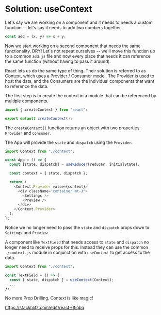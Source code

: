 # Solution: useContext

Let's say we are working on a component and it needs to needs a custom function -- let's say it needs to add two numbers together.

```js
const add = (x, y) => x + y;
```

Now we start working on a second component that needs the same functionality. DRY! Let's not repeat ourselves -- we'll move this function up to a common `add.js` file and now every place that needs it can reference the same function (without having to pass it around).

React lets us do the same type of thing. Their solution is referred to as Context, which uses a Provider / Consumer model. The Provider is used to host the data, and the Consumers are the individual components that want to reference the data.

The first step is to create the context in a module that can be referenced by multiple components.

```js
import { createContext } from "react";

export default createContext();
```

The `createContext()` function returns an object with two properties: `Provider` and `Consumer`.

The App will provide the `state` and `dispatch` using the `Provider`.

```js
import Context from "./context";

const App = () => {
  const [state, dispatch] = useReducer(reducer, initialState);

  const context = { state, dispatch };

  return (
    <Context.Provider value={context}>
      <div className="container mt-3">
        <Settings />
        <Preview />
      </div>
    </Context.Provider>
  );
};
```

Notice we no longer need to pass the `state` and `dispatch` props down to `Settings` and `Preview`.

A component like `TextField` that needs access to `state` and `dispatch` no longer need to receive props for this. Instead they can use the common `./context.js` module in conjunction with `useContext` to get access to the data.

```js
import Context from "./context";

const TextField = () => {
  const { state, dispatch } = useContext(Context);
  ...
};
```

No more Prop Drilling. Context is like magic!

https://stackblitz.com/edit/react-6tiqbq
